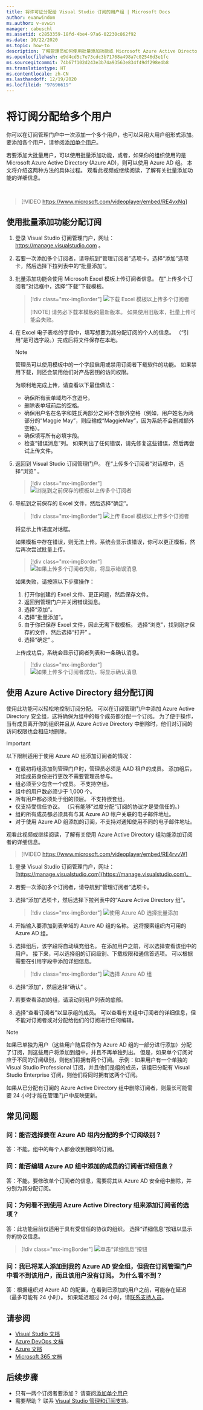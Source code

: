 ```yaml
---
title: 将许可证分配给 Visual Studio 订阅的用户组 | Microsoft Docs
author: evanwindom
ms.author: v-evwin
manager: cabuschl
ms.assetid: c2853359-18fd-4be4-97a6-02230c862f92
ms.date: 10/22/2020
ms.topic: how-to
description: 了解管理员如何使用批量添加功能或 Microsoft Azure Active Directory 组将许可证分配给多个订阅者
ms.openlocfilehash: e9d4cd5c7e73cdc3b71768a498a7c02546d3e1fc
ms.sourcegitcommit: 74b67f102d243e3b74a93563e834f49df298e4b8
ms.translationtype: HT
ms.contentlocale: zh-CN
ms.lasthandoff: 12/19/2020
ms.locfileid: "97696619"
---
```

# <a name="assign-subscriptions-to-multiple-users"></a>将订阅分配给多个用户
你可以在订阅管理门户中一次添加一个多个用户，也可以采用大用户组形式添加。  要添加各个用户，请参阅[添加单个用户](assign-license.md)。

若要添加大批量用户，可以使用批量添加功能，或者，如果你的组织使用的是 Microsoft Azure Active Directory (Azure AD)，则可以使用 Azure AD 组。 本文将介绍这两种方法的具体过程。  观看此视频或继续阅读，了解有关批量添加功能的详细信息。 

<br>

> [!VIDEO https://www.microsoft.com/videoplayer/embed/RE4vxNq]

## <a name="use-bulk-add-to-assign-subscriptions"></a>使用批量添加功能分配订阅
1. 登录 Visual Studio 订阅管理门户，网址： <https://manage.visualstudio.com> 。

1. 若要一次添加多个订阅者，请导航到“管理订阅者”选项卡。选择“添加”选项卡，然后选择下拉列表中的“批量添加”。  

1. 批量添加功能会使用 Microsoft Excel 模板上传订阅者信息。 在“上传多个订阅者”对话框中，选择“下载”下载模板。
   > [!div class="mx-imgBorder"]
   > ![下载 Excel 模板以上传多个订阅者](media/download-template-upload-subscribers.png "下载空白 Excel 模板，开始批量分配过程。")
   >
   > [!NOTE]
   > 请务必下载本模板的最新版本。 如果使用旧版本，批量上传可能会失败。

1. 在 Excel 电子表格的字段中，填写想要为其分配订阅的个人的信息。 （“引用”是可选字段。）完成后将文件保存在本地。

    > [!NOTE]
    > 管理员可以使用模板中的一个字段启用或禁用订阅者下载软件的功能。  如果禁用下载，则还会禁用他们对产品密钥的访问权限。

   为顺利地完成上传，请查看以下最佳做法：

    - 确保所有表单域均不含逗号。
    - 删除表单域前后的空格。
    - 确保用户名在名字和姓氏两部分之间不含额外空格（例如，用户姓名为两部分的“Maggie May”，则应输成“MaggieMay”，因为系统不会删减额外空格）。
    - 确保填写所有必填字段。 
    - 检查“错误消息”列。  如果列出了任何错误，请先修复这些错误，然后再尝试上传文件。 

1. 返回到 Visual Studio 订阅管理门户。 在“上传多个订阅者”对话框中，选择“浏览” 。
   > [!div class="mx-imgBorder"]
   > ![浏览到之前保存的模板以上传多个订阅者](media/bulk-add-browse-saved-template.png "你可以浏览到文件位置，或将其拖放到此对话框中。")

1. 导航到之前保存的 Excel 文件，然后选择“确定”。
   > [!div class="mx-imgBorder"]
   > ![上传 Excel 模板以上传多个订阅者](media/bulk-upload-subscribers.png "此处将显示包含你的数据的模板。选择“确定”开始上传。")

    将显示上传进度对话框。

    如果模板中存在错误，则无法上传。系统会显示该错误，你可以更正模板，然后再次尝试批量上传。
   > [!div class="mx-imgBorder"]
   > ![如果上传多个订阅者失败，将显示错误消息](_img/assign-license-bulk/bulk-add-upload-failure.png "如果上传的文件包含错误，则将显示此消息。解决错误，然后再次执行批量添加过程。")

   如果失败，请按照以下步骤操作：
   1. 打开你创建的 Excel 文件、更正问题，然后保存文件。
   0. 返回到管理门户并关闭错误消息。
   0. 选择“添加”。
   0. 选择“批量添加”。
   0. 由于你已保存 Excel 文件，因此无需下载模板。  选择“浏览”，找到刚才保存的文件，然后选择“打开” 。
   0. 选择“确定” 。


    上传成功后，系统会显示订阅者列表和一条确认消息。
   > [!div class="mx-imgBorder"]
   > ![如果上传多个订阅者成功，将显示确认消息](_img/assign-license-bulk/bulk-add-upload-success.png "上传成功完成后，你将收到一条确认消息。")

## <a name="use-azure-active-directory-groups-to-assign-subscriptions"></a>使用 Azure Active Directory 组分配订阅 
使用此功能可以轻松地控制订阅分配。 可以在订阅管理门户中添加 Azure Active Directory 安全组，这将确保为组中的每个成员都分配一个订阅。 为了便于操作，当有成员离开你的组织并且从 Azure Active Directory 中删除时，他们对订阅的访问权限也会相应地删除。 


> [!IMPORTANT]
>
> 以下限制适用于使用 Azure AD 组添加订阅者的情况：
> - 在最初将组添加到管理门户时，管理员必须是 AAD 租户的成员。  添加组后，对组成员身份进行更改不需要管理员参与。 
> - 组必须至少包含一个成员。  不支持空组。
> - 组中的用户数必须少于 1,000 个。 
> - 所有用户都必须处于组的顶层。  不支持嵌套组。
> - 仅支持受信任协议。 （只有能够“过度分配”订阅的协议才是受信任的。）
> - 组的所有成员都必须具有与其 Azure AD 帐户关联的电子邮件地址。
> - 对于使用 Azure AD 组添加的订阅，不支持对通知使用不同的电子邮件地址。  

观看此视频或继续阅读，了解有关使用 Azure Active Directory 组功能添加订阅者的详细信息。 
<br>

> [!VIDEO https://www.microsoft.com/videoplayer/embed/RE4rvvW]

1. 登录 Visual Studio 订阅管理门户，网址：[https://manage.visualstudio.com](https://manage.visualstudio.com)。

2. 若要一次添加多个订阅者，请导航到“管理订阅者”选项卡。

3. 选择“添加”选项卡，然后选择下拉列表中的“Azure Active Directory 组”。  

   > [!div class="mx-imgBorder"]
   > ![使用 Azure AD 选择批量添加](_img/assign-license-bulk/bulk-add-aad.png "选择“使用 Azure AD 功能批量添加”以从 Azure Active Directory 组拉取订阅者。")

4. 开始输入要添加到表单域的 Azure AD 组的名称。 这将搜索组织内可用的 Azure AD 组。 

5. 选择组后，该字段将自动填充组名。 在添加用户之前，可以选择查看该组中的用户。 接下来，可以选择组的订阅级别、下载权限和通信首选项。 可以根据需要在引用字段中添加详细信息。 

   > [!div class="mx-imgBorder"]
   > ![选择 Azure AD 组](_img/assign-license-bulk/bulk-add-aad-details.png "选择 Azure AD 组的名称以添加该组中的订阅者。")

6. 选择“添加”，然后选择“确认” 。 

7. 若要查看添加的组，请滚动到用户列表的底部。  

8. 选择“查看订阅者”以显示组的成员。 可以查看有关组中订阅者的详细信息，但不能对订阅者或对分配给他们的订阅进行任何编辑。    

> [!NOTE]
> 如果已单独为用户（这些用户随后将作为 Azure AD 组的一部分进行添加）分配了订阅，则这些用户将添加到组中，并且不再单独列出。 但是，如果单个订阅对应于不同的订阅级别，则他们将拥有两个订阅。  示例：如果用户有一个单独的 Visual Studio Professional 订阅，并且他们是组的成员，该组已分配有 Visual Studio Enterprise 订阅，则他们将同时拥有这两个订阅。  
>
> 如果从已分配有订阅的 Azure Active Directory 组中删除订阅者，则最长可能需要 24 小时才能在管理门户中反映更新。 


## <a name="frequently-asked-questions"></a>常见问题
### <a name="q-can-i-choose-multiple-subscription-levels-to-be-assigned-within-an-azure-ad-group"></a>问：能否选择要在 Azure AD 组内分配的多个订阅级别？ 
答：不能。组中的每个人都会收到相同的订阅。 

### <a name="q-can-i-edit-subscriber-details-of-individuals-added-in-an-azure-ad-group"></a>问：能否编辑 Azure AD 组中添加的成员的订阅者详细信息？  
答：不能。要修改单个订阅者的信息，需要将其从 Azure AD 安全组中删除，并分别为其分配订阅。  

### <a name="q-why-cant-i-see-the-option-to-use-azure-active-directory-groups-to-add-subscribers"></a>问：为何看不到使用 Azure Active Directory 组来添加订阅者的选项？
答：此功能目前仅适用于具有受信任的协议的组织。  选择“详细信息”按钮以显示你的协议信息。

   > [!div class="mx-imgBorder"]
   > ![单击“详细信息”按钮](_img/assign-license-bulk/bulk-add-agreement.png "单击“详细信息”按钮以查看你拥有的协议类型")

### <a name="q-i-added-someone-to-my-azure-ad-security-group-but-i-dont-see-them-added-in-the-subscriptions-administration-portal-and-they-dont-have-a-subscription-why-not"></a>问：我已将某人添加到我的 Azure AD 安全组，但我在订阅管理门户中看不到该用户，而且该用户没有订阅。 为什么看不到？  
答：根据组织对 Azure AD 的配置，在看到已添加的用户之前，可能存在延迟（最多可能有 24 小时）。 如果延迟超过 24 小时，请[联系支持人员](https://visualstudio.microsoft.com/support/support-overview-vs)。  

## <a name="see-also"></a>请参阅
- [Visual Studio 文档](/visualstudio/)
- [Azure DevOps 文档](/azure/devops/)
- [Azure 文档](/azure/)
- [Microsoft 365 文档](/microsoft-365/)

## <a name="next-steps"></a>后续步骤
- 只有一两个订阅者要添加？  请查阅[添加单个用户](assign-license.md)
- 需要帮助？ 联系 [Visual Studio 管理和订阅支持](https://visualstudio.microsoft.com/support/support-overview-vs)。